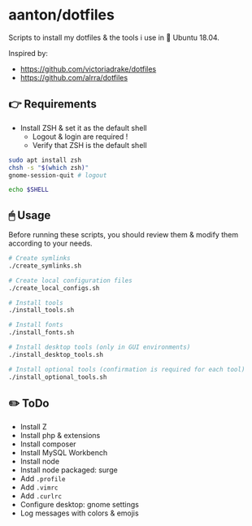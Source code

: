 # aanton/dotfiles

Scripts to install my dotfiles & the tools i use in 🐧 Ubuntu 18.04.

Inspired by:
* https://github.com/victoriadrake/dotfiles
* https://github.com/alrra/dotfiles

## 👉 Requirements

* Install ZSH & set it as the default shell
  * Logout & login are required !
  * Verify that ZSH is the default shell

```bash
sudo apt install zsh
chsh -s "$(which zsh)"
gnome-session-quit # logout

echo $SHELL
```

## 🖱 Usage

Before running these scripts, you should review them & modify them according to your needs.

```bash
# Create symlinks
./create_symlinks.sh

# Create local configuration files
./create_local_configs.sh

# Install tools
./install_tools.sh

# Install fonts
./install_fonts.sh

# Install desktop tools (only in GUI environments)
./install_desktop_tools.sh

# Install optional tools (confirmation is required for each tool)
./install_optional_tools.sh
```

## ✏️ ToDo

* Install Z
* Install php & extensions
* Install composer
* Install MySQL Workbench
* Install node
* Install node packaged: surge
* Add `.profile`
* Add `.vimrc`
* Add `.curlrc`
* Configure desktop: gnome settings
* Log messages with colors & emojis
